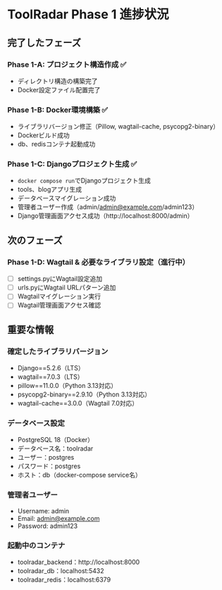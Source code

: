 # ToolRadar Phase 1 進捗状況

## 完了したフェーズ

### Phase 1-A: プロジェクト構造作成 ✅
- ディレクトリ構造の構築完了
- Docker設定ファイル配置完了

### Phase 1-B: Docker環境構築 ✅
- ライブラリバージョン修正（Pillow, wagtail-cache, psycopg2-binary）
- Dockerビルド成功
- db、redisコンテナ起動成功

### Phase 1-C: Djangoプロジェクト生成 ✅
- `docker compose run`でDjangoプロジェクト生成
- tools、blogアプリ生成
- データベースマイグレーション成功
- 管理者ユーザー作成（admin/admin@example.com/admin123）
- Django管理画面アクセス成功（http://localhost:8000/admin）

## 次のフェーズ

### Phase 1-D: Wagtail & 必要なライブラリ設定（進行中）
- [ ] settings.pyにWagtail設定追加
- [ ] urls.pyにWagtail URLパターン追加
- [ ] Wagtailマイグレーション実行
- [ ] Wagtail管理画面アクセス確認

## 重要な情報

### 確定したライブラリバージョン
- Django==5.2.6（LTS）
- wagtail==7.0.3（LTS）
- pillow==11.0.0（Python 3.13対応）
- psycopg2-binary==2.9.10（Python 3.13対応）
- wagtail-cache==3.0.0（Wagtail 7.0対応）

### データベース設定
- PostgreSQL 18（Docker）
- データベース名：toolradar
- ユーザー：postgres
- パスワード：postgres
- ホスト：db（docker-compose service名）

### 管理者ユーザー
- Username: admin
- Email: admin@example.com
- Password: admin123

### 起動中のコンテナ
- toolradar_backend：http://localhost:8000
- toolradar_db：localhost:5432
- toolradar_redis：localhost:6379
